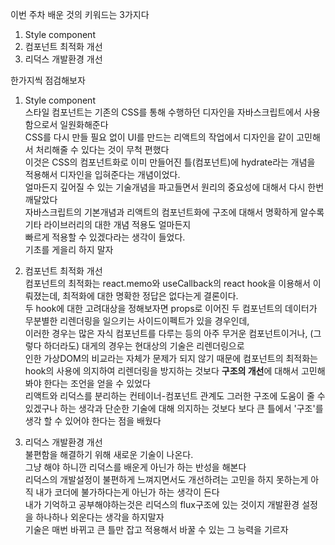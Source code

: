 이번 주차 배운 것의 키워드는 3가지다

1. Style component
2. 컴포넌트 최적화 개선
3. 리덕스 개발환경 개선

한가지씩 점검해보자

1. Style component  
   스타일 컴포넌트는 기존의 CSS를 통해 수행하던 디자인을 자바스크립트에서 사용함으로서 일원화해준다  
   CSS를 다시 만들 필요 없이 UI를 만드는 리액트의 작업에서 디자인을 같이 고민해서 처리해줄 수 있다는 것이 무척 편했다  
   이것은 CSS의 컴포넌트화로 이미 만들어진 틀(컴포넌트)에 hydrate라는 개념을 적용해서 디자인을 입혀준다는 개념이었다.  
   얼마든지 깊어질 수 있는 기술개념을 파고들면서 원리의 중요성에 대해서 다시 한번 깨달았다  
   자바스크립트의 기본개념과 리액트의 컴포넌트화에 구조에 대해서 명확하게 알수록 기타 라이브러리의 대한 개념 적용도 얼마든지  
   빠르게 적용할 수 있겠다라는 생각이 들었다.  
   기초를 게을리 하지 말자

2. 컴포넌트 최적화 개선  
   컴포넌트의 최적화는 react.memo와 useCallback의 react hook을 이용해서 이뤄졌는데, 최적화에 대한 명확한 정답은 없다는게 결론이다.  
   두 hook에 대한 고려대상을 정해보자면 props로 이어진 두 컴포넌트의 데이터가 무분별한 리렌더링을 일으키는 사이드이펙트가 있을 경우인데,  
   이러한 경우는 많은 자식 컴포넌트를 다루는 등의 아주 무거운 컴포넌트이거나, (그렇다 하더라도) 대게의 경우는 현대상의 기술은 리렌더링으로  
   인한 가상DOM의 비교라는 자체가 문제가 되지 않기 때문에 컴포넌트의 최적화는 hook의 사용에 의지하여 리렌더링을 방지하는 것보다 **구조의 개선**에 대해서 고민해봐야 한다는 조언을 얻을 수 있었다  
   리액트와 리덕스를 분리하는 컨테이너-컴포넌트 관계도 그러한 구조에 도움이 줄 수 있겠구나 하는 생각과 단순한 기술에 대해 의지하는 것보다
   보다 큰 틀에서 '구조'를 생각 할 수 있어야 한다는 점을 배웠다

3. 리덕스 개발환경 개선  
   불편함을 해결하기 위해 새로운 기술이 나온다.  
   그냥 해야 하니깐 리덕스를 배운게 아닌가 하는 반성을 해본다  
   리덕스의 개발설정이 불편하게 느껴지면서도 개선하려는 고민을 하지 못하는게 아직 내가 코더에 불가하다는게 아닌가 하는 생각이 든다  
   내가 기억하고 공부해야하는것은 리덕스의 flux구조에 있는 것이지 개발환경 설정을 하나하나 외운다는 생각을 하지말자  
   기술은 매번 바뀌고 큰 틀만 잡고 적용해서 바꿀 수 있는 그 능력을 기르자
